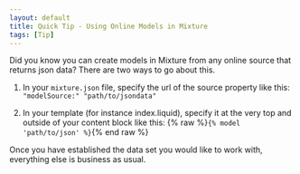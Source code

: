 ```yaml
---
layout: default
title: Quick Tip - Using Online Models in Mixture
tags: [Tip]
---
```


Did you know you can create models in Mixture from any online source that returns json data? There are two ways to go about this.

1. In your `mixture.json` file, specify the url of the source property like this: `"modelSource:" "path/to/jsondata"` 

2. In your template (for instance index.liquid), specify it at the very top and outside of your content block like this: {% raw %}`{% model 'path/to/json' %}`{% end raw %} 

Once you have established the data set you would like to work with, everything else is business as usual. 
